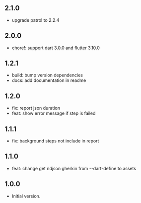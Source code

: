 ## 2.1.0

- upgrade patrol to 2.2.4

## 2.0.0

- chore!: support dart 3.0.0 and flutter 3.10.0

## 1.2.1

- build: bump version dependencies
- docs: add documentation in readme

## 1.2.0

- fix: report json duration
- feat: show error message if step is failed

## 1.1.1

- fix: background steps not include in report

## 1.1.0

- feat: change get ndjson gherkin from --dart-define to assets

## 1.0.0

- Initial version.
